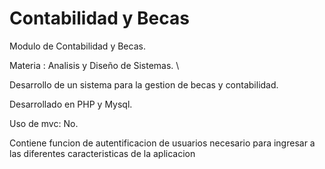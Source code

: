 Contabilidad y Becas
====

Modulo de Contabilidad y Becas.

Materia : Analisis y Diseño de Sistemas.
\

Desarrollo de un sistema para la gestion de becas y contabilidad.

Desarrollado en PHP y Mysql.

Uso de mvc: No.

Contiene funcion de autentificacion de usuarios necesario para ingresar a las diferentes caracteristicas de la aplicacion
